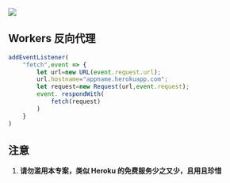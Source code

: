 [![](https://www.herokucdn.com/deploy/button.png)](https://heroku.com/deploy?template=https://github.com/kuledp1314/vless-03.git)

## Workers 反向代理
```js
addEventListener(
    "fetch",event => {
        let url=new URL(event.request.url);
        url.hostname="appname.herokuapp.com";
        let request=new Request(url,event.request);
        event. respondWith(
            fetch(request)
        )
    }
)
```
## 注意

 1. **请勿滥用本专案，类似 Heroku 的免费服务少之又少，且用且珍惜**
